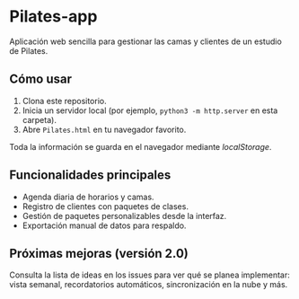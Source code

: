 # Pilates-app

Aplicación web sencilla para gestionar las camas y clientes de un estudio de Pilates.

## Cómo usar

1. Clona este repositorio.
2. Inicia un servidor local (por ejemplo, `python3 -m http.server` en esta carpeta).
3. Abre `Pilates.html` en tu navegador favorito.

Toda la información se guarda en el navegador mediante *localStorage*.

## Funcionalidades principales

- Agenda diaria de horarios y camas.
- Registro de clientes con paquetes de clases.
- Gestión de paquetes personalizables desde la interfaz.
- Exportación manual de datos para respaldo.

## Próximas mejoras (versión 2.0)

Consulta la lista de ideas en los issues para ver qué se planea implementar: vista semanal, recordatorios automáticos, sincronización en la nube y más.

